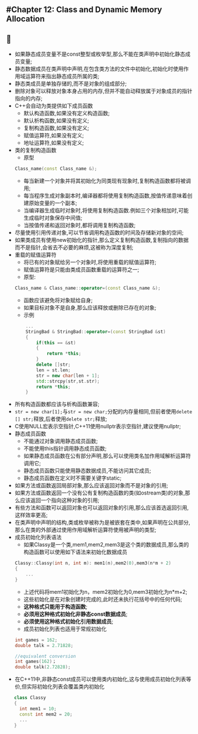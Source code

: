 #Chapter 12: Class and Dynamic Memory Allocation
---
:cherries:
---
* 如果静态成员变量不是const整型或枚举型,那么不能在类声明中初始化静态成员变量;
* 静态数据成员在类声明中声明,在包含类方法的文件中初始化,初始化时使用作用域运算符来指出静态成员所属的类;
* 静态类成员是单独存储的,而不是对象的组成部分;
* 删除对象可以释放对象本身占用的内存,但并不能自动释放属于对象成员的指针指向的内存;
* C++会自动为类提供如下成员函数
    * 默认构造函数,如果没有定义构造函数;
    * 默认析构函数,如果没有定义;
    * 复制构造函数,如果没有定义;
    * 赋值运算符,如果没有定义;
    * 地址运算符,如果没有定义;
* 类的复制构造函数
    * 原型
    ```C++
    Class_name(const Class_name &);
    ```
    * 每当新建一个对象并将其初始化为同类现有现象时,复制构造函数都将被调用;
    * 每当程序生成对象副本时,编译器都将使用复制构造函数,按值传递意味着创建原始变量的一个副本;
    * 当编译器生成临时对象时,将使用复制构造函数.例如三个对象相加时,可能生成临时对象保存中间值;
    * 当按值传递和返回对象时,都将调用复制构造函数;
* 尽量使用引用传递对象,可以节省调用构造函数的时间及存储新对象的空间;
* 如果类成员有使用new初始化的指针,那么定义复制构造函数,复制指向的数据而不是指针,会省去不必要的麻烦,这被称为深度复制;
* 重载的赋值运算符
    * 将已有的对象赋给另一个对象时,将使用重载的赋值运算符;
    * 赋值运算符是只能由类成员函数重载的运算符之一;
    * 原型: 
    ```C++
    Class_name & Class_name::operator=(const Class_name &);
    ```
    * 函数应该避免将对象赋给自身;
    * 如果目标对象不是自身,那么应该释放或删除已存在的对象;  
    * 示例
    ```C++
        ...
        StringBad & StringBad::operator=(const StringBad &st)
        {
            if(this == &st)
            {
                return *this;
            }
            delete []str;
            len = st.len;
            str = new char[len + 1];
            std::strcpy(str,st.str);
            return *this;        
        }
    ``` 
* 所有构造函数都应该与析构函数兼容;
* `str = new char[1];`与`str = new char;`分配的内存量相同,但前者使用`delete [] str;`释放,后者使用`delete str;`释放;
* C使用NULL宏表示空指针,C++11使用nullptr表示空指针,建议使用nullptr;
* 静态成员函数
    * 不能通过对象调用静态成员函数;
    * 不能使用this指针调用静态成员函数;
    * 如果静态成员函数在公有部分声明,那么可以使用类名加作用域解析运算符调用它;
    * 静态成员函数只能使用静态数据成员,不能访问其它成员;
    * 静态成员函数在定义时不需要关键字static;
* 如果方法或函数返回局部对象,那么应该返回对象而不是对象的引用;    
* 如果方法或函数返回一个没有公有复制构造函数的类(如ostream类)的对象,那么应该返回一个指向这种对象的引用;
* 有些方法和函数可以返回对象也可以返回对象的引用,那么应该首选返回引用,这样效率更高;
* 在类声明中声明的结构,类或枚举被称为是被嵌套在类中,如果声明在公共部分,那么在类的外部通过使用作用域解析运算符使用被声明的类型;
* 成员初始化列表语法
    * 如果Classy是一个类,mem1,mem2,mem3是这个类的数据成员,那么类的构造函数可以使用如下语法来初始化数据成员
    ```C++
    Classy::Classy(int n, int m): mem1(n),mem2(0),mem3(n*m + 2)  
    {
        ...
    }
    ```
    * 上述代码将mem1初始化为n，mem2初始化为0,mem3初始化为n*m+2;
    * 这些初始化是在对象创建时完成的,此时还未执行花括号中的任何代码;
    * **这种格式只能用于构造函数**;
    * __必须用这种格式初始化非静态const数据成员__;
    * __必须使用这种格式初始化引用数据成员__;
    * 成员初始化列表也适用于常规初始化
    ```C++
    int games = 162;
    double talk = 2.71828;
    
    //equivalent conversion
    int games(162)；
    double talk(2.72828);
    ```
* 在C++11中,非静态const成员可以使用类内初始化,这与使用成员初始化列表等价,但实际初始化列表会覆盖类内初始化
```C++
   class Classy
   {
     int mem1 = 10;
     const int mem2 = 20;
     ...
   }
```                    
